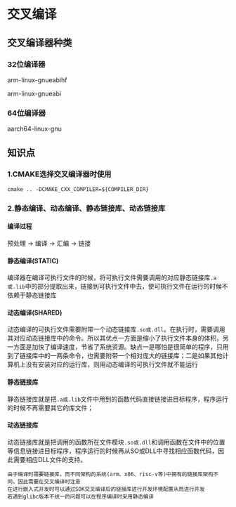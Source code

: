 # 交叉编译
## 交叉编译器种类
### 32位编译器
arm-linux-gnueabihf

arm-linux-gnueabi
### 64位编译器
aarch64-linux-gnu

## 知识点
### 1.CMAKE选择交叉编译器时使用
```
cmake .. -DCMAKE_CXX_COMPILER=${COMPILER_DIR}
```
### 2.静态编译、动态编译、静态链接库、动态链接库
#### 编译过程
预处理 -> 编译 -> 汇编 -> 链接

#### 静态编译(STATIC)
编译器在编译可执行文件的时候，将可执行文件需要调用的对应静态链接库`.a或.lib`中的部分提取出来，链接到可执行文件中去，使可执行文件在运行的时候不依赖于静态链接库
#### 动态编译(SHARED)
动态编译的可执行文件需要附带一个动态链接库`.so或.dll`。在执行时，需要调用其对应动态链接库中的命令。所以其优点一方面是缩小了执行文件本身的体积，另一方面是加快了编译速度，节省了系统资源。缺点一是哪怕是很简单的程序，只用到了链接库中的一两条命令，也需要附带一个相对庞大的链接库；二是如果其他计算机上没有安装对应的运行库，则用动态编译的可执行文件就不能运行
#### 静态链接库
静态链接库就是把`.a或.lib`文件中用到的函数代码直接链接进目标程序，程序运行的时候不再需要其它的库文件；
#### 动态链接库
动态链接库就是把调用的函数所在文件模块`.so或.dll`和调用函数在文件中的位置等信息链接进目标程序，程序运行的时候再从SO或DLL中寻找相应函数代码，因此需要相应DLL文件的支持。

```
由于编译时需要链接库，而不同架构的系统(arm、x86、risc-v等)中拥有的链接库架构不同，因此需要在交叉编译时注意
在进行嵌入式开发时可以通过SDK交叉编译后的链接库进行开发环境配置从而进行开发
若遇到glibc版本不统一的问题可以在程序编译时采用静态编译
```